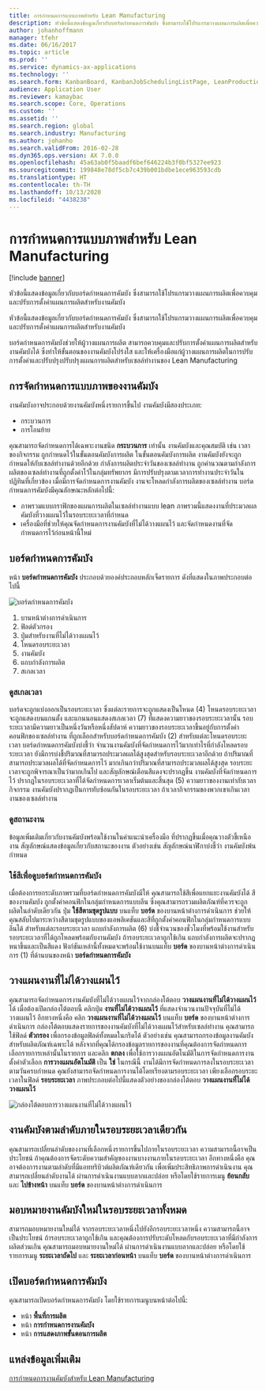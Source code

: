 ```yaml
---
title: การกำหนดการแบบภาพสำหรับ Lean Manufacturing
description: หัวข้อนี้แสดงข้อมูลเกี่ยวกับบอร์ดกำหนดการคัมบัง ซึ่งสามารถใช้โปรแกรมวางแผนการผลิตเพื่อควบคุมและปรับการตั้งค่าแผนการผลิตสำหรับงานคัมบัง
author: johanhoffmann
manager: tfehr
ms.date: 06/16/2017
ms.topic: article
ms.prod: ''
ms.service: dynamics-ax-applications
ms.technology: ''
ms.search.form: KanbanBoard, KanbanJobSchedulingListPage, LeanProductionFlowVisualization, KanbanBoardUnplannedJobs
audience: Application User
ms.reviewer: kamaybac
ms.search.scope: Core, Operations
ms.custom: ''
ms.assetid: ''
ms.search.region: global
ms.search.industry: Manufacturing
ms.author: johanho
ms.search.validFrom: 2016-02-28
ms.dyn365.ops.version: AX 7.0.0
ms.openlocfilehash: 45a63ab0f5baadf6bef646224b3f0bf5327ee923
ms.sourcegitcommit: 199848e78df5cb7c439b001bdbe1ece963593cdb
ms.translationtype: HT
ms.contentlocale: th-TH
ms.lasthandoff: 10/13/2020
ms.locfileid: "4438238"
---
```

# <a name="visual-scheduling-for-lean-manufacturing"></a>การกำหนดการแบบภาพสำหรับ Lean Manufacturing

[!include [banner](../includes/banner.md)]

หัวข้อนี้แสดงข้อมูลเกี่ยวกับบอร์ดกำหนดการคัมบัง ซึ่งสามารถใช้โปรแกรมวางแผนการผลิตเพื่อควบคุมและปรับการตั้งค่าแผนการผลิตสำหรับงานคัมบัง

หัวข้อนี้แสดงข้อมูลเกี่ยวกับบอร์ดกำหนดการคัมบัง ซึ่งสามารถใช้โปรแกรมวางแผนการผลิตเพื่อควบคุมและปรับการตั้งค่าแผนการผลิตสำหรับงานคัมบัง

บอร์ดกำหนดการคัมบังช่วยให้ผู้วางแผนการผลิต สามารถควบคุมและปรับการตั้งค่าแผนการผลิตสำหรับงานคัมบังได้ ซึ่งทำให้ขั้นตอนของงานคัมบังโปร่งใส และให้เครื่องมือแก่ผู้วางแผนการผลิตในการปรับการตั้งค่าและปรับปรุงปรับปรุงแผนการผลิตสำหรับเซลล์ทำงานของ Lean Manufacturing

## <a name="visual-scheduling-of-kanban-jobs"></a>การจัดกำหนดการแบบภาพของงานคัมบัง
งานคัมบังอาจประกอบด้วยงานคัมบังหนึ่งรายการขึ้นไป งานคัมบังมีสองประเภท:

-   กระบวนการ
-   การโอนย้าย

คุณสามารถจัดกำหนดการได้เฉพาะงานชนิด **กระบวนการ** เท่านั้น งานคัมบังและคุณสมบัติ เช่น เวลาของกิจกรรม ถูกกำหนดไว้ในขั้นตอนคัมบังการผลิต ในขั้นตอนคัมบังการผลิต งานคัมบังยังจะถูกกำหนดให้กับเซลล์ทำงานด้วยอีกด้วย กำลังการผลิตประจำวันของเซลล์ทำงาน ถูกคำนวณตามกำลังการผลิตของเซลล์ทำงานที่ถูกตั้งค่าไว้ในกลุ่มทรัพยากร มีการปรับปรุงตามเวลาการทำงานประจำวันในปฏิทินที่เกี่ยวข้อง เมื่อมีการจัดกำหนดการงานคัมบัง งานจะโหลดกำลังการผลิตของเซลล์ทำงาน บอร์ดกำหนดการคัมบังมีคุณลักษณะหลักต่อไปนี้:

-   ภาพรวมแบบกราฟิกของแผนการผลิตในเซลล์ทำงานแบบ lean ภาพรวมนี้แสดงงานที่ประมวลผลคัมบังที่วางแผนไว้ในรอบระยะเวลาที่กำหนด
-   เครื่องมือที่ช่วยให้คุณจัดกำหนดการงานคัมบังที่ไม่ได้วางแผนไว้ และจัดกำหนดงานที่จัดกำหนดการไว้ก่อนหน้านี้ใหม่

## <a name="kanban-schedule-board"></a>บอร์ดกำหนดการคัมบัง
หน้า **บอร์ดกำหนดการคัมบัง** ประกอบด้วยองค์ประกอบหลักเจ็ดรายการ ดังที่แสดงในภาพประกอบต่อไปนี้ 

![บอร์ดกำหนดการคัมบัง](./media/kanban-schedule-board-1024x554.png)
1.  บานหน้าต่างการดำเนินการ
2.  ฟิลด์ตัวกรอง
3.  ปุ่มสำหรับงานที่ไม่ได้วางแผนไว้
4.  โหนดรอบระยะเวลา
5.  งานคัมบัง
6.  แถบกำลังการผลิต
7.  สเกลเวลา

### <a name="view-the-time-scale"></a>ดูสเกลเวลา

บอร์ดจะถูกแบ่งออกเป็นรอบระยะเวลา ซึ่งแต่ละรายการจะถูกแสดงเป็นโหนด (4) โหนดรอบระยะเวลาจะถูกแสดงบนแกนตั้ง และแกนนอนแสดงสเกลเวลา (7) ที่แสดงความยาวของรอบระยะเวลานั้น รอบระยะเวลามีความยาวเป็นหนึ่งวันหรือหนึ่งสัปดาห์ ความยาวของรอบระยะเวลาขึ้นอยู่กับการตั้งค่าคอนฟิกของเซลล์ทำงาน ที่ถูกเลือกสำหรับบอร์ดกำหนดการคัมบัง (2) สำหรับแต่ละโหนดรอบระยะเวลา บอร์ดกำหนดการคัมบังบ่งชี้ว่า จำนวนงานคัมบังที่จัดกำหนดการไว้มากเท่าไรที่กำลังโหลดรอบระยะเวลา ยังมีการบ่งชี้ปริมาณที่สามารถประมวลผลได้สูงสุดสำหรับรอบระยะเวลาอีกด้วย ถ้าปริมาณที่สามารถประมวลผลได้ที่จัดกำหนดการไว้ มากเกินกว่าปริมาณที่สามารถประมวลผลได้สูงสุด รอบระยะเวลาจะถูกพิจารณาเป็นว่ามากเกินไป และสัญลักษณ์เตือนสีแดงจะปรากฏขึ้น งานคัมบังที่จัดกำหนดการไว้ ปรากฏในรอบระยะเวลาที่ได้จัดกำหนดการเวลาเริ่มต้นและสิ้นสุด (5) ความยาวของงานเท่ากับเวลากิจกรรม งานคัมบังปรากฏเป็นการทับซ้อนกันในรอบระยะเวลา ถ้าเวลากิจกรรมของพวกเขาเกินเวลางานของเซลล์ทำงาน

### <a name="view-job-status"></a>ดูสถานะงาน

ข้อมูลเพิ่มเติมเกี่ยวกับงานคัมบังพร้อมใช้งานในคำแนะนำเครื่องมือ ที่ปรากฏขึ้นเมื่อคุณวางตัวชี้เหนืองาน สัญลักษณ์แสดงข้อมูลเกี่ยวกับสถานะของงาน ตัวอย่างเช่น สัญลักษณ์นาฬิกาบ่งชี้ว่า งานคัมบังพ้นกำหนด

### <a name="use-colors-to-view-the-kanban-schedule-board"></a>ใช้สีเพื่อดูบอร์ดกำหนดการคัมบัง

เมื่อต้องการยกระดับภาพรวมที่บอร์ดกำหนดการคัมบังมีให้ คุณสามารถใช้สีเพื่อแยกแยะงานคัมบังได้ สีของงานคัมบัง ถูกตั้งค่าคอนฟิกในกลุ่มกำหนดการแบบลีน ซึ่งคุณสามารถรวมผลิตภัณฑ์ที่ควรจะถูกผลิตในลำดับเดียวกัน ปุ่ม **ใช้สีตามชุดรูปแบบ** บนแท็บ **บอร์ด** ของบานหน้าต่างการดำเนินการ ช่วยให้คุณสลับไปมาระหว่างสีตามชุดรูปแบบของแอพลิเคชันและสีที่ถูกตั้งค่าคอนฟิกในกลุ่มกำหนดการแบบลีนได้ สำหรับแต่ละรอบระยะเวลา แถบกำลังการผลิต (6) บ่งชี้จำนวนของชั่วโมงที่พร้อมใช้งานสำหรับรอบระยะเวลาที่ได้ถูกโหลดพร้อมกับงานคัมบัง ถ้ารอบระยะเวลาถูกใช้เกิน แถบกำลังการผลิตจะปรากฏหนาขึ้นและเป็นสีแดง ฟังก์ชันเหล่านี้ทั้งหมดจะพร้อมใช้งานบนแท็บ **บอร์ด** ของบานหน้าต่างการดำเนินการ (1) ที่ด้านบนของหน้า **บอร์ดกำหนดการคัมบัง**

## <a name="plan-unplanned-jobs"></a>วางแผนงานที่ไม่ได้วางแผนไว้
คุณสามารถจัดกำหนดการงานคัมบังที่ไม่ได้วางแผนไว้จากกล่องโต้ตอบ **วางแผนงานที่ไม่ได้วางแผนไว้** ได้ เมื่อต้องเปิดกล่องโต้ตอบนี้ คลิกปุ่ม **งานที่ไม่ได้วางแผนไว้** ที่แสดงจำนวนงานปัจจุบันที่ไม่ได้วางแผนไว้ อีกทางหนึ่งคือ คลิก **วางแผนงานที่ไม่ได้วางแผนไว้** บนแท็บ **บอร์ด** ของบานหน้าต่างการดำเนินการ กล่องโต้ตอบแสดงรายการของงานคัมบังที่ไม่ได้วางแผนไว้สำหรับเซลล์ทำงาน คุณสามารถใช้ฟิลด์ **ตัวกรอง** เพื่อกรองข้อมูลฟิลด์ทั้งหมดในกริดได้ ตัวอย่างเช่น คุณสามารถกรองข้อมูลงานคัมบังสำหรับผลิตภัณฑ์เฉพาะได้ หลังจากที่คุณได้กรองข้อมูลรายการของงานที่คุณต้องการจัดกำหนดการ เลือกรายการเหล่านั้นในรายการ และคลิก **ตกลง** เพื่อใช้การวางแผนอัตโนมัติในการจัดกำหนดการงาน ตั้งค่าตัวเลือก **การวางแผนอัตโนมัติ** เป็น **ใช่** ในกรณีนี้ งานได้มีการจัดกำหนดการลงในรอบระยะเวลาตามวันครบกำหนด คุณยังสามารถจัดกำหนดการงานได้โดยเรียงตามรอบระยะเวลา เพียงเลือกรอบระยะเวลาในฟิลด์ **รอบระยะเวลา** ภาพประกอบต่อไปนี้แสดงตัวอย่างของกล่องโต้ตอบ **วางแผนงานที่ไม่ได้วางแผนไว้** 

![กล่องโต้ตอบการวางแผนงานที่ไม่ได้วางแผนไว้](./media/plan-unplanned-jobs-1024x564.png)

## <a name="sequence-kanban-jobs-within-the-same-period"></a>งานคัมบังตามลำดับภายในรอบระยะเวลาเดียวกัน
คุณสามารถเปลี่ยนลำดับของงานที่เลือกหนึ่งรายการขึ้นไปภายในรอบระยะเวลา ความสามารถนี้อาจเป็นประโยชน์ ถ้าคุณต้องการจัดระดับความสำคัญของงานบางงานภายในรอบระยะเวลา อีกทางหนึ่งคือ คุณอาจต้องการงานตามลำดับที่มีแอททริบิวต์ผลิตภัณฑ์เดียวกัน เพื่อเพิ่มประสิทธิภาพการดำเนินงาน คุณสามารถเปลี่ยนลำดับงานได้ ผ่านการดำเนินงานแบบลากและปล่อย หรือโดยใช้รายการเมนู **ย้อนกลับ** และ **ไปข้างหน้า** บนแท็บ **บอร์ด** ของบานหน้าต่างการดำเนินการ

## <a name="reassign-kanban-jobs-across-periods"></a>มอบหมายงานคัมบังใหม่ในรอบระยะเวลาทั้งหมด
สามารถมอบหมายงานใหม่ได้ จากรอบระยะเวลาหนึ่งไปยังอีกรอบระยะเวลาหนึ่ง ความสามารถนี้อาจเป็นประโยชน์ ถ้ารอบระยะเวลาถูกใช้เกิน และคุณต้องการปรับระดับโหลดกับรอบระยะเวลาที่มีกำลังการผลิตส่วนเกิน คุณสามารถมอบหมายงานใหม่ได้ ผ่านการดำเนินงานแบบลากและปล่อย หรือโดยใช้รายการเมนู **ระยะเวลาถัดไป** และ **ระยะเวลาก่อนหน้า** บนแท็บ **บอร์ด** ของบานหน้าต่างการดำเนินการ

## <a name="open-the-kanban-schedule-board"></a>เปิดบอร์ดกำหนดการคัมบัง
คุณสามารถเปิดบอร์ดกำหนดการคัมบัง โดยใช้รายการเมนูบนหน้าต่อไปนี้:

-   หน้า **พื้นที่การผลิต**
-   หน้า **การกำหนดการงานคัมบัง**
-   หน้า **การแสดงภาพขั้นตอนการผลิต**


<a name="additional-resources"></a>แหล่งข้อมูลเพิ่มเติม
--------

[การกำหนดการงานคัมบังสำหรับ Lean Manufacturing](lean-manufacturing-kanban-job-scheduling.md)

